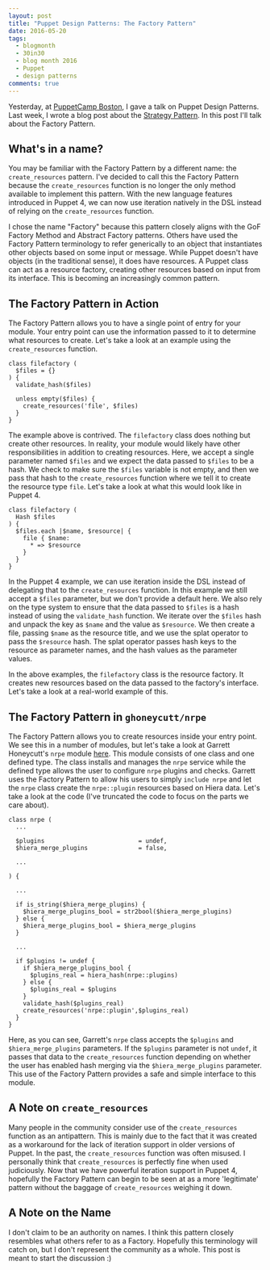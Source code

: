 ```yaml
---
layout: post
title: "Puppet Design Patterns: The Factory Pattern"
date: 2016-05-20
tags:
  - blogmonth
  - 30in30
  - blog month 2016
  - Puppet
  - design patterns
comments: true
---
```


Yesterday, at [PuppetCamp Boston](https://puppet.com/community/events/camp/puppet-camp-boston-2016),
I gave a talk on Puppet Design Patterns. Last week, I wrote a blog post about
the [Strategy Pattern](http://blog.danzil.io/2016/05/12/puppet-design-patterns-strategy.html).
In this post I'll talk about the Factory Pattern.

## What's in a name?
You may be familiar with the Factory Pattern by a different name: the
`create_resources` pattern. I've decided to call this the Factory Pattern
because the `create_resources` function is no longer the only method available
to implement this pattern. With the new language features introduced in Puppet
4, we can now use iteration natively in the DSL instead of relying on the
`create_resources` function.

I chose the name "Factory" because this pattern closely aligns with the GoF
Factory Method and Abstract Factory patterns. Others have used the Factory
Pattern terminology to refer generically to an object that instantiates other
objects based on some input or message. While Puppet doesn't have objects (in
the traditional sense), it does have resources. A Puppet class can act as a
resource factory, creating other resources based on input from its interface.
This is becoming an increasingly common pattern.

## The Factory Pattern in Action
The Factory Pattern allows you to have a single point of entry for your module.
Your entry point can use the information passed to it to determine what
resources to create. Let's take a look at an example using the
`create_resources` function.

```puppet
class filefactory (
  $files = {}
) {
  validate_hash($files)

  unless empty($files) {
    create_resources('file', $files)
  }
}
```

The example above is contrived. The `filefactory` class does nothing but create
other resources. In reality, your module would likely have other
responsibilities in addition to creating resources. Here, we accept a single
parameter named `$files` and we expect the data passed to `$files` to be a hash.
We check to make sure the `$files` variable is not empty, and then we pass that
hash to the `create_resources` function where we tell it to create the resource
type `file`. Let's take a look at what this would look like in Puppet 4.

```puppet
class filefactory (
  Hash $files
) {
  $files.each |$name, $resource| {
    file { $name:
      * => $resource
    }
  }
}
```

In the Puppet 4 example, we can use iteration inside the DSL instead of
delegating that to the `create_resources` function. In this example we still
accept a `$files` parameter, but we don't provide a default here. We also rely
on the type system to ensure that the data passed to `$files` is a hash instead
of using the `validate_hash` function. We iterate over the `$files` hash and
unpack the key as `$name` and the value as `$resource`. We then create a file,
passing `$name` as the resource title, and we use the splat operator to pass the
`$resource` hash. The splat operator passes hash keys to the resource as
parameter names, and the hash values as the parameter values.

In the above examples, the `filefactory` class is the resource factory. It
creates new resources based on the data passed to the factory's interface. Let's
take a look at a real-world example of this.

## The Factory Pattern in `ghoneycutt/nrpe`
The Factory Pattern allows you to create resources inside your entry point. We
see this in a number of modules, but let's take a look at Garrett Honeycutt's
`nrpe` module [here](https://github.com/ghoneycutt/puppet-module-nrpe). This
module consists of one class and one defined type. The class installs and
manages the `nrpe` service while the defined type allows the user to configure
`nrpe` plugins and checks. Garrett uses the Factory Pattern to allow his users
to simply `include nrpe` and let the `nrpe` class create the `nrpe::plugin`
resources based on Hiera data. Let's take a look at the code (I've truncated the
code to focus on the parts we care about).

```puppet
class nrpe (
  ...

  $plugins                          = undef,
  $hiera_merge_plugins              = false,

  ...

) {

  ...

  if is_string($hiera_merge_plugins) {
    $hiera_merge_plugins_bool = str2bool($hiera_merge_plugins)
  } else {
    $hiera_merge_plugins_bool = $hiera_merge_plugins
  }

  ...

  if $plugins != undef {
    if $hiera_merge_plugins_bool {
      $plugins_real = hiera_hash(nrpe::plugins)
    } else {
      $plugins_real = $plugins
    }
    validate_hash($plugins_real)
    create_resources('nrpe::plugin',$plugins_real)
  }
}
```

Here, as you can see, Garrett's `nrpe` class accepts the `$plugins` and
`$hiera_merge_plugins` parameters. If the `$plugins` parameter is not `undef`,
it passes that data to the `create_resources` function depending on whether the
user has enabled hash merging via the `$hiera_merge_plugins` parameter. This
use of the Factory Pattern provides a safe and simple interface to this module.

## A Note on `create_resources`
Many people in the community consider use of the `create_resources` function as
an antipattern. This is mainly due to the fact that it was created as a
workaround for the lack of iteration support in older versions of Puppet. In the
past, the `create_resources` function was often misused. I personally think that
`create_resources` is perfectly fine when used judiciously. Now that we have
powerful iteration support in Puppet 4, hopefully the Factory Pattern can begin
to be seen at as a more 'legitimate' pattern without the baggage of
`create_resources` weighing it down.

## A Note on the Name
I don't claim to be an authority on names. I think this pattern closely
resembles what others refer to as a Factory. Hopefully this terminology will
catch on, but I don't represent the community as a whole. This post is meant to
start the discussion :)
